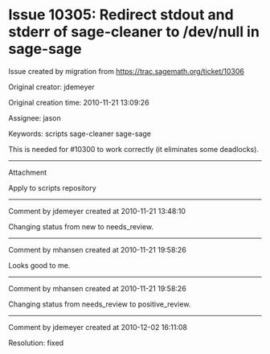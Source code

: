 # Issue 10305: Redirect stdout and stderr of sage-cleaner to /dev/null in sage-sage

Issue created by migration from https://trac.sagemath.org/ticket/10306

Original creator: jdemeyer

Original creation time: 2010-11-21 13:09:26

Assignee: jason

Keywords: scripts sage-cleaner sage-sage

This is needed for #10300 to work correctly (it eliminates some deadlocks).


---

Attachment

Apply to scripts repository


---

Comment by jdemeyer created at 2010-11-21 13:48:10

Changing status from new to needs_review.


---

Comment by mhansen created at 2010-11-21 19:58:26

Looks good to me.


---

Comment by mhansen created at 2010-11-21 19:58:26

Changing status from needs_review to positive_review.


---

Comment by jdemeyer created at 2010-12-02 16:11:08

Resolution: fixed
